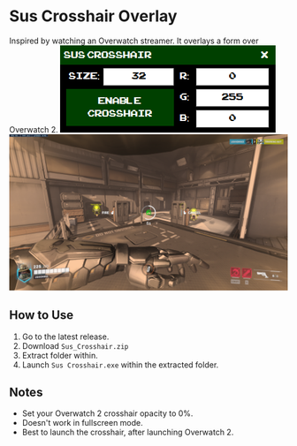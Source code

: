 # Sus Crosshair Overlay
Inspired by watching an Overwatch streamer. It overlays a form over Overwatch 2.
![Alt text](https://raw.githubusercontent.com/Stoned-Code/SusCrosshair/master/images/form.png)
![Alt text](https://raw.githubusercontent.com/Stoned-Code/SusCrosshair/master/images/high%20noon.png "High Noon!")

## How to Use
1. Go to the latest release.
2. Download ``Sus_Crosshair.zip``
3. Extract folder within.
4. Launch ``Sus Crosshair.exe`` within the extracted folder. 

## Notes
* Set your Overwatch 2 crosshair opacity to 0%.
* Doesn't work in fullscreen mode.
* Best to launch the crosshair, after launching Overwatch 2.